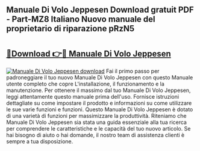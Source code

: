 ## Manuale Di Volo Jeppesen Download gratuit PDF - Part-MZ8 Italiano Nuovo manuale del proprietario di riparazione pRzN5

# <h2><a href="http://dfeuc3.blite.top/?on=Manuale+Di+Volo+Jeppesen">🔗Download 👉🔴 Manuale Di Volo Jeppesen</a></h2>

[![Manuale Di Volo Jeppesen download](https://i.imgur.com/lujVjoI.png)](http://dfeuc3.blite.top/?on=Manuale+Di+Volo+Jeppesen)
Fai il primo passo per padroneggiare il tuo nuovo Manuale Di Volo Jeppesen con questo Manuale utente completo che copre L'installazione, il funzionamento e la manutenzione. Per ottenere il massimo dal tuo Manuale Di Volo Jeppesen, leggi attentamente questo manuale prima dell'uso. Fornisce istruzioni dettagliate su come impostare il prodotto e informazioni su come utilizzare le sue varie funzioni e funzioni. Questo Manuale Di Volo Jeppesen è dotato di una varietà di funzioni per massimizzare la produttività. Riteniamo che Manuale Di Volo Jeppesen sia stata una guida essenziale alla tua ricerca per comprendere le caratteristiche e le capacità del tuo nuovo articolo. Se hai bisogno di aiuto o hai domande, il nostro team di assistenza clienti è sempre a tua disposizione.
